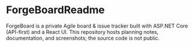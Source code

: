 # ForgeBoardReadme
ForgeBoard is a private Agile board &amp; issue tracker built with ASP.NET Core (API-first) and a React UI. This repository hosts planning notes, documentation, and screenshots; the source code is not public.
